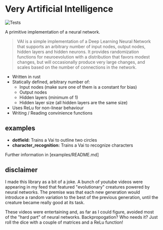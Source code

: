 Very Artificial Intelligence
============================

![Tests](https://github.com/Kenkron/vai/actions/workflows/Tests.yml/badge.svg)

A primitive implementation of a neural network.

> VAI is a simple implementation of a Deep Learning Neural Network
> that supports an arbitrary number of input nodes, output nodes, hidden layers
> and hidden neurons. It provides randomization functions for neuroevolution
> with a distribution that favors modest changes, but will occasionally produce
> very large changes, and scales based on the number of connections in the
> network.

 * Written in rust
 * Statically defined, arbitrary number of:
   * Input nodes (make sure one of them is a constant for bias)
   * Output nodes
   * Hidden layers (minimum of 1)
   * Hidden layer size (all hidden layers are the same size)
 * Uses ReLu for non-linear behaviour
 * Writing / Reading convinience functions

examples
--------

 * **dotfield:** Trains a Vai to outline two circles
 * **character_recognition:** Trains a Vai to recognize characters

Further information in [examples/README.md]

disclaimer
----------

I made this library as a bit of a joke. A bunch of youtube videos were appearing
in my feed that featured "evolutionary" creatures powered by neural networks.
The premise was that each new generation would introduce a random variation to
the best of the previous generation, until the creature became really good at
its task.

These videos were entertaining and, as far as I could figure, avoided most
of the "hard part" of neural networks. Backpropogation? Who needs it?
Just roll the dice with a couple of matrices and a ReLu function!
